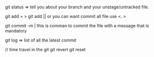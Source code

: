 
git status =>  tell you about your branch and  your unstage/untracked file.

git add = >  git add  <name of the file >  || or you can want commit all file use <. >

git commit -m <message> | this is comman to commit the file with a message that is mandatory 

git log => list of   all the latest commit 

// time travel in the git
git revert 
git reset 
